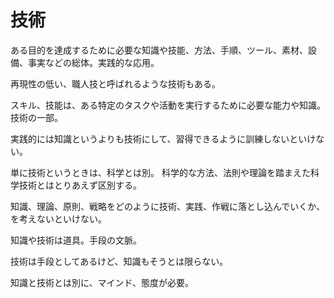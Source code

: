 # 技術

ある目的を達成するために必要な知識や技能、方法、手順、ツール、素材、設備、事実などの総体。実践的な応用。

再現性の低い、職人技と呼ばれるような技術もある。

スキル、技能は、ある特定のタスクや活動を実行するために必要な能力や知識。技術の一部。

実践的には知識というよりも技術にして、習得できるように訓練しないといけない。

単に技術というときは、科学とは別。
科学的な方法、法則や理論を踏まえた科学技術とはとりあえず区別する。

知識、理論、原則、戦略をどのように技術、実践、作戦に落とし込んでいくか、を考えないといけない。

知識や技術は道具。手段の文脈。

技術は手段としてあるけど、知識もそうとは限らない。

知識と技術とは別に、マインド、態度が必要。

